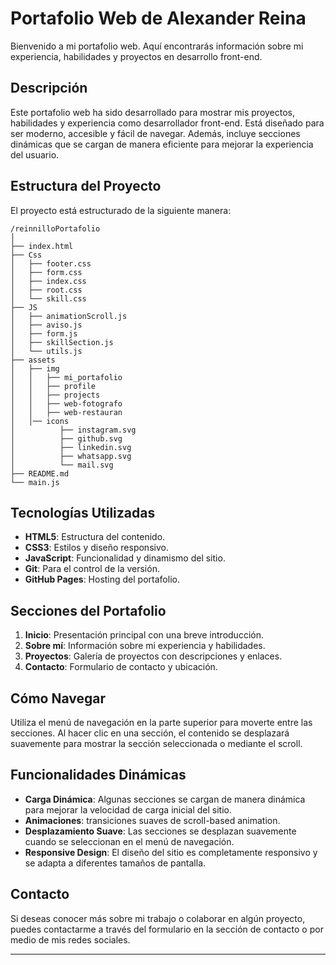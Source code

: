 # Portafolio Web de Alexander Reina

Bienvenido a mi portafolio web. Aquí encontrarás información sobre mi experiencia, habilidades y proyectos en desarrollo front-end.

## Descripción

Este portafolio web ha sido desarrollado para mostrar mis proyectos, habilidades y experiencia como desarrollador front-end. Está diseñado para ser moderno, accesible y fácil de navegar. Además, incluye secciones dinámicas que se cargan de manera eficiente para mejorar la experiencia del usuario.

## Estructura del Proyecto

El proyecto está estructurado de la siguiente manera:

```
/reinnilloPortafolio
│
├── index.html
├── Css
│   ├── footer.css
│   ├── form.css
│   ├── index.css
│   ├── root.css
│   └── skill.css
├── JS
│   ├── animationScroll.js
│   ├── aviso.js
│   ├── form.js
│   ├── skillSection.js
│   └── utils.js
├── assets
│   ├── img
│   │   ├── mi_portafolio
│   │   ├── profile
│   │   ├── projects
│   │   ├── web-fotografo
│   │   ├── web-restauran
│   │── icons
│          ├── instagram.svg
│          ├── github.svg
│          ├── linkedin.svg
│          ├── whatsapp.svg
│          └── mail.svg
├── README.md
└── main.js

```

## Tecnologías Utilizadas

- **HTML5**: Estructura del contenido.
- **CSS3**: Estilos y diseño responsivo.
- **JavaScript**: Funcionalidad y dinamismo del sitio.
- **Git**: Para el control de la versión.
- **GitHub Pages**: Hosting del portafolio.

## Secciones del Portafolio

1. **Inicio**: Presentación principal con una breve introducción.
2. **Sobre mí**: Información sobre mi experiencia y habilidades.
3. **Proyectos**: Galería de proyectos con descripciones y enlaces.
4. **Contacto**: Formulario de contacto y ubicación.

## Cómo Navegar

Utiliza el menú de navegación en la parte superior para moverte entre las secciones. Al hacer clic en una sección, el contenido se desplazará suavemente para mostrar la sección seleccionada o mediante el scroll.

## Funcionalidades Dinámicas

- **Carga Dinámica**: Algunas secciones se cargan de manera dinámica para mejorar la velocidad de carga inicial del sitio.
- **Animaciones**: transiciones suaves de scroll-based animation.
- **Desplazamiento Suave**: Las secciones se desplazan suavemente cuando se seleccionan en el menú de navegación.
- **Responsive Design**: El diseño del sitio es completamente responsivo y se adapta a diferentes tamaños de pantalla.

## Contacto

Si deseas conocer más sobre mi trabajo o colaborar en algún proyecto, puedes contactarme a través del formulario en la sección de contacto o por medio de mis redes sociales.

---
